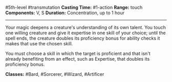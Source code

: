 #5th-level #transmutation
**Casting Time:** #1-action
**Range:** touch
**Components:** V, S
**Duration:** Concentration, up to 1 hour

---

Your magic deepens a creature's understanding of its own talent. You touch one willing creature and give it expertise in one skill of your choice; until the spell ends, the creature doubles its proficiency bonus for ability checks it makes that use the chosen skill.

You must choose a skill in which the target is proficient and that isn't already benefiting from an effect, such as Expertise, that doubles its proficiency bonus.


**Classes:** #Bard, #Sorcerer, #Wizard, #Artificer
